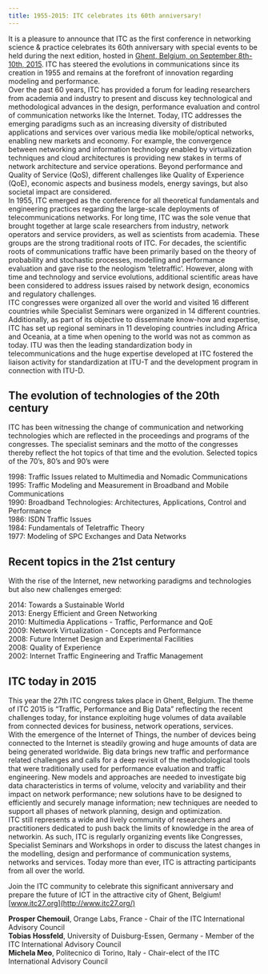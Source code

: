 ```yaml
---
title: 1955-2015: ITC celebrates its 60th anniversary!
---
```


It is a pleasure to announce that ITC as the first conference in networking science & practice celebrates its 60th anniversary with special events to be held during the next edition, hosted in [Ghent, Belgium, on September 8th-10th, 2015](http://www.itc27.org/ "Opens external link in new window"). ITC has steered the evolutions in communications since its creation in 1955 and remains at the forefront of innovation regarding modeling and performance.<br/>
Over the past 60 years, ITC has provided a forum for leading researchers from academia and industry to present and discuss key technological and methodological advances in the design, performance evaluation and control of communication networks like the Internet. Today, ITC addresses the emerging paradigms such as an increasing diversity of distributed applications and services over various media like mobile/optical networks, enabling new markets and economy. For example, the convergence between networking and information technology enabled by virtualization techniques and cloud architectures is providing new stakes in terms of network architecture and service operations. Beyond performance and Quality of Service (QoS), different challenges like Quality of Experience (QoE), economic aspects and business models, energy savings, but also societal impact are considered.<br/>
In 1955, ITC emerged as the conference for all theoretical fundamentals and engineering practices regarding the large-scale deployments of telecommunications networks. For long time, ITC was the sole venue that brought together at large scale researchers from industry, network operators and service providers, as well as scientists from academia. These groups are the strong traditional roots of ITC. For decades, the scientific roots of communications traffic have been primarily based on the theory of probability and stochastic processes, modelling and performance evaluation and gave rise to the neologism ‘teletraffic’. However, along with time and technology and service evolutions, additional scientific areas have been considered to address issues raised by network design, economics and regulatory challenges.<br/>
ITC congresses were organized all over the world and visited 16 different countries while Specialist Seminars were organized in 14 different countries. Additionally, as part of its objective to disseminate know-how and expertise, ITC has set up regional seminars in 11 developing countries including Africa and Oceania, at a time when opening to the world was not as common as today. ITU was then the leading standardization body in telecommunications and the huge expertise developed at ITC fostered the liaison activity for standardization at ITU-T and the development program in connection with ITU-D.

## The evolution of technologies of the 20th century

ITC has been witnessing the change of communication and networking technologies which are reflected in the proceedings and programs of the congresses. The specialist seminars and the motto of the congresses thereby reflect the hot topics of that time and the evolution. Selected topics of the 70’s, 80’s and 90’s were

1998: Traffic Issues related to Multimedia and Nomadic Communications<br/>
1995: Traffic Modeling and Measurement in Broadband and Mobile Communications<br/>
1990: Broadband Technologies: Architectures, Applications, Control and Performance<br/>
1986: ISDN Traffic Issues<br/>
1984: Fundamentals of Teletraffic Theory<br/>
1977: Modeling of SPC Exchanges and Data Networks

## Recent topics in the 21st century

With the rise of the Internet, new networking paradigms and technologies but also new challenges emerged:

2014: Towards a Sustainable World<br/>
2013: Energy Efficient and Green Networking<br/>
2010: Multimedia Applications - Traffic, Performance and QoE<br/>
2009: Network Virtualization - Concepts and Performance<br/>
2008: Future Internet Design and Experimental Facilities<br/>
2008: Quality of Experience<br/>
2002: Internet Traffic Engineering and Traffic Management

## ITC today in 2015

This year the 27th ITC congress takes place in Ghent, Belgium. The theme of ITC 2015 is “Traffic, Performance and Big Data” reflecting the recent challenges today, for instance exploiting huge volumes of data available from connected devices for business, network operations, services.<br/>
With the emergence of the Internet of Things, the number of devices being connected to the Internet is steadily growing and huge amounts of data are being generated worldwide. Big data brings new traffic and performance related challenges and calls for a deep revisit of the methodological tools that were traditionally used for performance evaluation and traffic engineering. New models and approaches are needed to investigate big data characteristics in terms of volume, velocity and variability and their impact on network performance; new solutions have to be designed to efficiently and securely manage information; new techniques are needed to support all phases of network planning, design and optimization.<br/>
ITC still represents a wide and lively community of researchers and practitioners dedicated to push back the limits of knowledge in the area of networkin. As such, ITC is regularly organizing events like Congresses, Specialist Seminars and Workshops in order to discuss the latest changes in the modelling, design and performance of communication systems, networks and services. Today more than ever, ITC is attracting participants from all over the world.

Join the ITC community to celebrate this significant anniversary and prepare the future of ICT in the attractive city of Ghent, Belgium!
[www.itc27.org](http://www.itc27.org/)

**Prosper Chemouil**, Orange Labs, France - Chair of the ITC International Advisory Council<br/>
**Tobias Hossfeld**, University of Duisburg-Essen, Germany - Member of the ITC International Advisory Council<br/>
**Michela Meo**, Politecnico di Torino, Italy - Chair-elect of the ITC International Advisory Council
